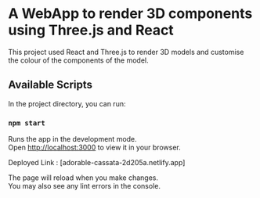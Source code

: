 # A WebApp to render 3D components using Three.js and React

This project used React and Three.js to render 3D models and customise the colour of the components of the model.

## Available Scripts

In the project directory, you can run:

### `npm start`

Runs the app in the development mode.\
Open [http://localhost:3000](http://localhost:3000) to view it in your browser.

Deployed Link : [adorable-cassata-2d205a.netlify.app]

The page will reload when you make changes.\
You may also see any lint errors in the console.
